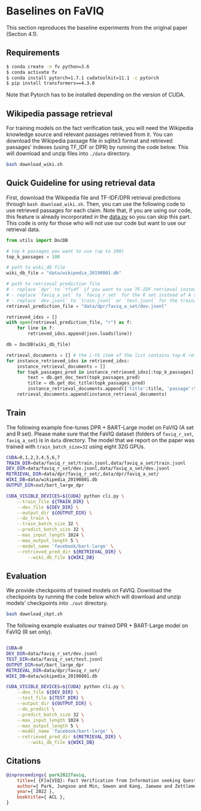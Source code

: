 # Baselines on FaVIQ

This section reproduces the baseline experiments from the original paper (Section 4.1).

## Requirements

```bash
$ conda create -n fv python=3.6
$ conda activate fv
$ conda install pytorch=1.7.1 cudatoolkit=11.1 -c pytorch
$ pip install transformers==4.3.0
```
Note that Pytorch has to be installed depending on the version of CUDA.

## Wikipedia passage retrieval

For training models on the fact verification task, you will need the Wikipedia knowledge source and relevant passages retrieved from it.
You can download the Wikipedia passage file in sqlite3 format and retrieved passages' indexes (using TF_IDF or DPR) by running the code below.
This will download and unzip files into `./data` directory.

```bash
bash download_wiki.sh
```

## Quick Guideline for using retrieval data
First, download the Wikipedia file and TF-IDF/DPR retrieval predictions through `bash download_wiki.sh`. Then, you can use the following code to use retrieved passages for each claim.
Note that, if you are using our code, this feature is already incorporated in
the [data.py](https://github.com/faviq/faviq/blob/main/codes/data.py#L116-L125) so you can skip this part.
This code is only for those who will not use our code but want to use our retrieval data.

```python
from utils import DocDB

# top k passages you want to use (up to 100)
top_k_passages = 100

# path to wiki_db file
wiki_db_file = "data/wikipedia_20190801.db"

# path to retrieval prediction file
# - replace `dpr` to `tfidf` if you want to use TF-IDF retrieval instead of DPR
# - replace `faviq_a_set` to `faviq_r_set` for the R set instead of A set
# - replace `dev.jsonl` to `train.jsonl` or `test.jsonl` for the train/test data instead of the dev data
retrieval_prediction_file = "data/dpr/faviq_a_set/dev.jsonl"

retrieved_idxs = []
with open(retrieval_prediction_file, "r") as f:
    for line in f:
        retrieved_idxs.append(json.loads(line))

db = DocDB(wiki_db_file)

retrieval_documents = [] # the i-th item of the list contains top-K retrived passages for the i-th claim
for instance_retrieved_idxs in retrieved_idxs:
    instance_retrieval_documents = []
    for topk_passages_pred in instance_retrieved_idxs[:top_k_passages]:
        text = db.get_doc_text(topk_passages_pred)
        title = db.get_doc_title(topk_passages_pred)
        instance_retrieval_documents.append({'title':title, 'passage':text})
    retrieval_documents.append(instance_retrieval_documents)
```

## Train

The following example fine-tunes DPR + BART-Large model on FaVIQ (A set and R set).
Please make sure that the FaVIQ dataset (folders of `faviq_r_set`, `faviq_a_set`) is in `data` directory.
The model that we report on the paper was trained with `train_batch_size=32` using eight 32G GPUs.

```bash
CUDA=0,1,2,3,4,5,6,7
TRAIN_DIR=data/faviq_r_set/train.jsonl,data/faviq_a_set/train.jsonl
DEV_DIR=data/faviq_r_set/dev.jsonl,data/faviq_a_set/dev.jsonl
RETRIEVAL_DIR=data/dpr/faviq_r_set/,data/dpr/faviq_a_set/
WIKI_DB=data/wikipedia_20190801.db
OUTPUT_DIR=out/bart_large_dpr

CUDA_VISIBLE_DEVICES=${CUDA} python cli.py \
	--train_file ${TRAIN_DIR} \
	--dev_file ${DEV_DIR} \
	--output_dir ${OUTPUT_DIR} \
	--do_train \
	--train_batch_size 32 \
	--predict_batch_size 32 \
	--max_input_length 1024 \
	--max_output_length 5 \
	--model_name 'facebook/bart-large' \
	--retrieved_pred_dir ${RETRIEVAL_DIR} \
    	--wiki_db_file ${WIKI_DB}
```

## Evaluation

We provide checkpoints of trained models on FaVIQ.
Download the checkpoints by running the code below which will download and unzip models' checkpoints into `./out` directory.

```bash
bash download_ckpt.sh
```

The following example evaluates our trained DPR + BART-Large model on FaVIQ (R set only).

```bash

CUDA=0
DEV_DIR=data/faviq_r_set/dev.jsonl
TEST_DIR=data/faviq_r_set/test.jsonl
OUTPUT_DIR=out/bart_large_dpr
RETRIEVAL_DIR=data/dpr/faviq_r_set/
WIKI_DB=data/wikipedia_20190801.db

CUDA_VISIBLE_DEVICES=${CUDA} python cli.py \
	--dev_file ${DEV_DIR} \
	--test_file ${TEST_DIR} \
	--output_dir ${OUTPUT_DIR} \
	--do_predict \
	--predict_batch_size 32 \
	--max_input_length 1024 \
	--max_output_length 5 \
	--model_name 'facebook/bart-large' \
	--retrieved_pred_dir ${RETRIEVAL_DIR} \
    	--wiki_db_file ${WIKI_DB}
```

## Citations
```bibtex
@inproceedings{ park2022faviq,
    title={ {F}a{VIQ}: Fact Verification from Information seeking Questions },
    author={ Park, Jungsoo and Min, Sewon and Kang, Jaewoo and Zettlemoyer, Luke and Hajishirzi, Hannaneh },
    year={ 2022 },
    booktitle={ ACL },
}
```
